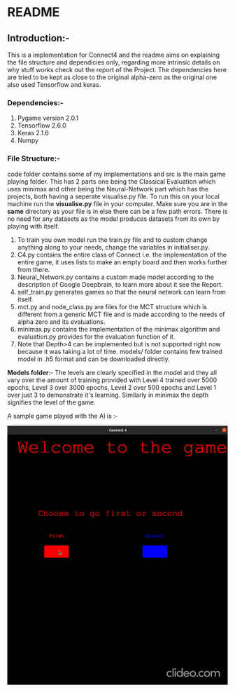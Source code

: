 # README

## Introduction:- 

This is  a implementation for Connect4 and the readme aims on explaining the file structure and dependicies only, regarding more intrinsic details on why stuff works check out the report of the Project. The dependencies here are tried to be kept as close to the original alpha-zero as the original one also used Tensorflow and keras.

### Dependencies:-

<ol>
    <li>Pygame version 2.0.1 </li>
    <li> Tensorflow  2.6.0 </li>
    <li> Keras 2.1.6</li>
    <li> Numpy  </li>
</ol>


### File Structure:-

code folder contains some of my implementations and src is the main game playing folder. This has 2 parts one being the Classical Evaluation which uses minimax and other being the Neural-Network part which has the projects, both having a seperate visualise.py file.  To run this on your local machine run the **visualise.py** file in your computer. Make sure you are in the **same** directory as your file is in else there can be a few path errors. There is no need for any datasets as the model produces datasets from its own by playing with itself.

<ol>
    <li>To train you own model run the train.py file and to custom change anything along to your needs, change the variables in initialiser.py.</li>
    <li>C4.py contains the entire class of Connect i.e. the implementation of the entire game, it uses lists to make an empty board and then works further from there.</li>
    <li>Neural_Network.py contains a custom made model according to the description of Google Deepbrain, to learn more about it see the Report.</li>
    <li>self_train.py generates games so that the neural network can learn from itself.</li>
<li>mct.py and node_class.py are files for the MCT structure which is different from a generic MCT file and is made according to the needs of alpha zero and its evaluations.</li>
<li>minimax.py contains the implementation of the minimax algorithm and evaluation.py provides for the evaluation function of it. </li>
<li>Note that Depth>4 can be implemented but is not supported right now because it was taking a lot of time.
models/ folder contains few trained model in .h5 format and can be downloaded directly. </li>
</ol>

**Models folder**:- The levels are clearly specified in the model and they all vary over the amount of training provided with Level 4 trained over 5000 epochs, Level 3 over 3000 epochs, Level 2 over 500 epochs and Level 1 over just 3 to demonstrate it's learning. Similarly in minimax the depth signifies the level of the game.

A sample game played with the AI is :-

![Alt Text](https://github.com/devesh-002/Beginner-AI/blob/main/Readme_files/Connect4.gif)

